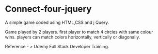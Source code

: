 # Connect-four-jquery
A simple game coded using HTML,CSS and j Query.

Game played by 2 players.
first player to match 4 circles with same colour wins.
players can match colors horizontally, vertically or diagonally.

Reference - > Udemy Full Stack Developer Training.
